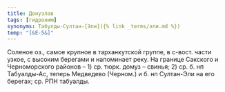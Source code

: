 ```yaml
---
title: Донузлав
tags: [гидроним]
synonyms: Табулды-Султан-[Эли]({% link _terms/эли.md %})
temp: "[&Е-5&]"
---
```


Соленое оз., самое крупное в тарханкутской группе, в с-вост. части узкое, с
высоким берегами и напоминает реку. На границе Сакского и Черноморского районов
– 1) ср. тюрк. домуз – свинья; 2) ср. б. нп Табуалды-Ас, теперь Медведево
(Черном.) и б. нп Султан-Эли на его берегах; ср. РПН табуалды.
